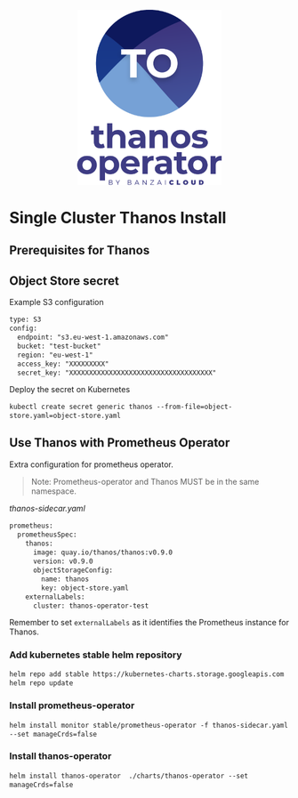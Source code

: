 <p align="center"><img src="./img/logo/thanos_operator_vertical.svg" width="260"></p>
<p align="center">


# Single Cluster Thanos Install

## Prerequisites for Thanos


## Object Store secret

Example S3 configuration
```
type: S3
config:
  endpoint: "s3.eu-west-1.amazonaws.com"
  bucket: "test-bucket"
  region: "eu-west-1"
  access_key: "XXXXXXXXX"
  secret_key: "XXXXXXXXXXXXXXXXXXXXXXXXXXXXXXXXXXXX"
```

Deploy the secret on Kubernetes
```
kubectl create secret generic thanos --from-file=object-store.yaml=object-store.yaml
```

## Use Thanos with Prometheus Operator
Extra configuration for prometheus operator.

> Note: Prometheus-operator and Thanos MUST be in the same namespace.

*thanos-sidecar.yaml*
```
prometheus:
  prometheusSpec:
    thanos:
      image: quay.io/thanos/thanos:v0.9.0
      version: v0.9.0
      objectStorageConfig:
        name: thanos
        key: object-store.yaml
    externalLabels: 
      cluster: thanos-operator-test
```

Remember to set `externalLabels` as it identifies the Prometheus instance for Thanos.


### Add kubernetes stable helm repository
```
helm repo add stable https://kubernetes-charts.storage.googleapis.com
helm repo update
```

### Install prometheus-operator
```
helm install monitor stable/prometheus-operator -f thanos-sidecar.yaml --set manageCrds=false
```

### Install thanos-operator
```
helm install thanos-operator  ./charts/thanos-operator --set manageCrds=false
```
